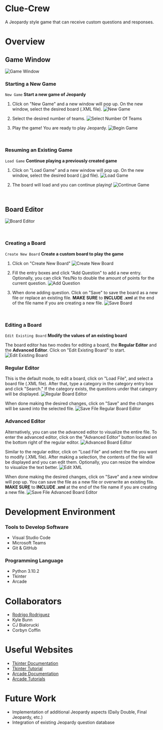 # Clue-Crew
A Jeopardy style game that can receive custom questions and responses.

# Overview
## Game Window
![Game Window](pictures/main-window1.png)

### Starting a New Game
`New Game` __Start a new game of Jeopardy__

1. Click on "New Game" and a new window will pop up. On the new window, select the desired board (.XML file).
![New Game](pictures/main-window2-1.png)

2. Select the desired number of teams.
![Select Number Of Teams](pictures/main-window3.png)

3. Play the game! You are ready to play Jeopardy.
![Begin Game](pictures/main-window4.png)

<!-- NEW LINE (SPACE) -->
&nbsp;

### Resuming an Existing Game
`Load Game` __Continue playing a previously created game__

1. Click on "Load Game" and a new window will pop up. On the new window, select the desired board (.jpd file).
![Load Game](pictures/main-window5-1.png)

2. The board will load and you can continue playing!
![Continue Game](pictures/main-window6.png)

<!-- NEW LINE (SPACE) -->
&nbsp;
## Board Editor
![Board Editor](pictures/board-editor2-1.png)
<!-- NEW LINE (SPACE) -->
&nbsp;

### Creating a Board
`Create New Board` __Create a custom board to play the game__

1. Click on "Create New Board"
![Create New Board](pictures/board-editor1-1.png)

2. Fill the entry boxes and click "Add Question" to add a new entry. Optionally, you can click Yes/No to double the amount of points for the current question.
![Add Question](pictures/board-editor3.png)

3. When done adding question. Click on "Save" to save the board as a new file or replace an existing file. __MAKE SURE__ to __INCLUDE .xml__ at the end of the file name if you are creating a new file.
![Save Board](pictures/board-editor3-2.png)

<!-- NEW LINE (SPACE) -->
&nbsp;

### Editing a Board
`Edit Existing Board` __Modify the values of an existing board__

The board editor has two modes for editing a board, the __Regular Editor__ and the __Advanced Editor__. Click on "Edit Existing Board" to start.
![Edit Existing Board](pictures/board-editor1-2.png)

### Regular Editor
This is the default mode, to edit a board, click on "Load File", and select a board file (.XML file). After that, type a category in the category entry box and click "Search." If the category exists, the questions under that category will be displayed.
![Regular Board Editor](pictures/board-editor4.png)

When done making the desired changes, click on "Save" and the changes will be saved into the selected file.
![Save File Regular Board Editor](pictures/board-editor4-1.png)

### Advanced Editor
Alternatively, you can use the advanced editor to visualize the entire file. To enter the advanced editor, click on the "Advanced Editor" button located on the bottom right of the regular editor.
![Advanced Board Editor](pictures/board-editor5.png)

Similar to the regular editor, click on "Load File" and select the file you want to modify (.XML file). After making a selection, the contents of the file will be displayed and you can edit them. Optionally, you can resize the window to visualize the text better.
![Edit XML](pictures/board-editor6.png)

When done making the desired changes, click on "Save" and a new window will pop up. You can save the file as a new file or overwrite an existing file. __MAKE SURE__ to __INCLUDE .xml__ at the end of the file name if you are creating a new file.
![Save File Advanced Board Editor](pictures/board-editor7.png)


# Development Environment
### Tools to Develop Software
* Visual Studio Code
* Microsoft Teams
* Git & GitHub

### Programming Language
* Python 3.10.2
* Tkinter
* Arcade

# Collaborators
* [Rodrigo Rodriguez](https://github.com/RodBuild)
* Kyle Bunn
* CJ Bialorucki
* Corbyn Coffin

# Useful Websites
* [Tkinter Documentation](https://docs.python.org/3/library/tk.html)
* [Tkinter Tutorial](https://www.tutorialspoint.com/python3/python_gui_programming.htm)
* [Arcade Documentation](https://api.arcade.academy/en/latest/arcade.html)
* [Arcade Tutorials](https://api.arcade.academy/en/latest/examples/index.html#example-code) 

# Future Work
* Implementation of additional Jeopardy aspects (Daily Double, Final Jeopardy, etc.)
* Integration of existing Jeopardy question database

